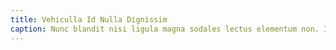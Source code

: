 ```yaml
---
title: Vehiculla Id Nulla Dignissim
caption: Nunc blandit nisi ligula magna sodales lectus elementum non. Integer id venenatis velit.
---
```

